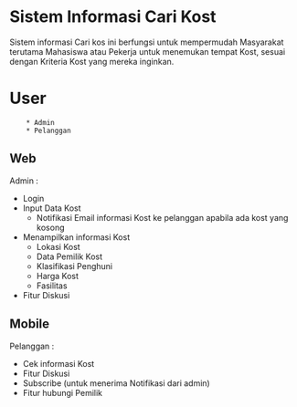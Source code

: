 # Sistem Informasi Cari Kost
Sistem informasi Cari kos ini berfungsi untuk mempermudah Masyarakat terutama Mahasiswa atau Pekerja untuk menemukan tempat Kost, sesuai dengan Kriteria Kost yang mereka inginkan. 

# User
        * Admin
	    * Pelanggan
## Web
Admin : 
- Login
- Input Data Kost
	- Notifikasi Email informasi Kost ke pelanggan apabila ada kost yang kosong
- Menampilkan informasi Kost
	- Lokasi Kost
	- Data Pemilik Kost
	- Klasifikasi Penghuni
	- Harga Kost
	- Fasilitas
- Fitur Diskusi
## Mobile
Pelanggan :
- Cek informasi Kost
- Fitur Diskusi
- Subscribe (untuk menerima Notifikasi dari admin)
- Fitur hubungi Pemilik